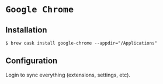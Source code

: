 # `Google Chrome`

## Installation
  
```ShellSession
$ brew cask install google-chrome --appdir="/Applications"
```

## Configuration

Login to sync everything (extensions, settings, etc).
